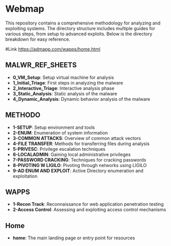 # Webmap

This repository contains a comprehensive methodology for analyzing and exploiting systems. 
The directory structure includes multiple guides for various steps, from setup to advanced exploits. 
Below is the directory breakdown for easy reference.

#Link
https://admapp.com/wapps/home.html

## MALWR_REF_SHEETS

- **0_VM_Setup**: Setup virtual machine for analysis
- **1_Initial_Triage**: First steps in analyzing the malware
- **2_Interactive_Triage**: Interactive analysis phase
- **3_Static_Analysis**: Static analysis of the malware
- **4_Dynamic_Analysis**: Dynamic behavior analysis of the malware

## METHODO

- **1-SETUP**: Setup environment and tools
- **2-ENUM**: Enumeration of system information
- **3-COMMON ATTACKS**: Overview of common attack vectors
- **4-FILE TRANSFER**: Methods for transferring files during analysis
- **5-PRIVESC**: Privilege escalation techniques
- **6-LOCALADMIN**: Gaining local administrative privileges
- **7-PASSWORD CRACKING**: Techniques for cracking passwords
- **8-PIVOTING W LIGILO**: Pivoting through networks using LIGILO
- **9-AD ENUM AND EXPLOIT**: Active Directory enumeration and exploitation

## WAPPS

- **1-Recon Track**: Reconnaissance for web application penetration testing
- **2-Access Control**: Assessing and exploiting access control mechanisms

## Home

- **home**: The main landing page or entry point for resources

